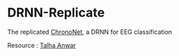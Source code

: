 # DRNN-Replicate
The replicated [ChronoNet](https://arxiv.org/abs/1802.00308), a DRNN for EEG classification

Resource : [Talha Anwar](https://www.youtube.com/watch?v=pmy3x1xNAF8)
